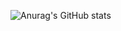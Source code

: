 ![Anurag's GitHub stats](https://github-readme-stats.vercel.app/api?username=KentaKK&show_icons=true&theme=radical&title_color=009933&text_color=009933&icon_color=009933&bg_color=0d1117)
